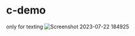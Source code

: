 # c-demo
only for texting
![Screenshot 2023-07-22 184925](https://github.com/chodvadiyanandini/c-demo/assets/107623358/9e7bdb77-f9ea-461f-8e76-626c2038e80f)
